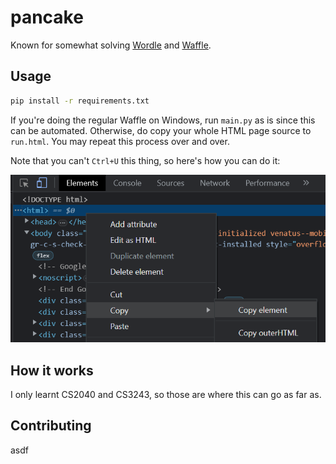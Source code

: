 # pancake

Known for somewhat solving [Wordle](https://www.nytimes.com/games/wordle/index.html) and [Waffle](https://wafflegame.net/).

## Usage
```sh
pip install -r requirements.txt
```
If you're doing the regular Waffle on Windows, run `main.py` as is since this can be automated. Otherwise, do copy your whole HTML page source to `run.html`. You may repeat this process over and over.

Note that you can't `Ctrl+U` this thing, so here's how you can do it:

![nice](images/copy.png)

## How it works

I only learnt CS2040 and CS3243, so those are where this can go as far as.

## Contributing

asdf